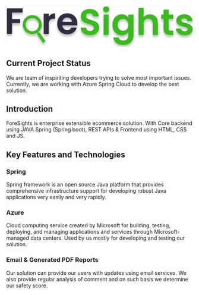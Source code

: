 

![ALTTEXT](./src/main/resources/image/logo.png)


## Current Project Status
We are team of inspiriting developers trying to solve most important issues. 
Currently, we are working with Azure Spring Cloud to develop the best solution.

## Introduction 

ForeSights is enterprise extensible ecommerce solution. 
With Core backend using JAVA Spring (Spring boot), REST APIs & Frontend using HTML, CSS and JS. 

## Key Features and Technologies  

### Spring 
Spring framework is an open source Java platform that 
provides comprehensive infrastructure support for developing robust Java applications very easily and very rapidly.

### Azure 
Cloud computing service created by Microsoft for building, testing, deploying, 
and managing applications and services through Microsoft-managed data centers. 
Used by us mostly for developing and testing our solution.

### Email & Generated PDF Reports
Our solution can provide our users with updates using email services.
We also provide regular analysis of comment and on such basis we determine our safety score.

